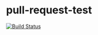 # pull-request-test

[![Build Status](https://github.com/gr2m/pull-request-test/workflows/Test/badge.svg)](https://github.com/gr2m/pull-request-test/actions?query=workflow%3ATest+branch%3Amain)

